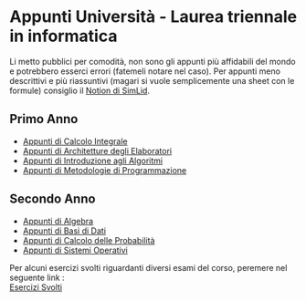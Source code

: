# Appunti Università - Laurea triennale in informatica
Li metto pubblici per comodità, non sono gli appunti più affidabili del mondo e potrebbero esserci errori (fatemeli notare nel caso). 
Per appunti meno descrittivi e più riassuntivi (magari si vuole semplicemente una sheet con le formule) consiglio il [Notion di SimLid](https://deserted-drawbridge-894.notion.site/Laurea-Informatica-646ba04621584c82a639604725750cc5 ).

## Primo Anno
- [Appunti di Calcolo Integrale](https://easy-capricorn-ba0.notion.site/Calcolo-Integrale-7f859ccf79c74a7b94a541de47cc052f?pvs=4) 
- [Appunti di Architetture degli Elaboratori](https://github.com/CasuFrost/University_notes/blob/main/Primo%20Anno/Secondo%20Semestre/Architetture%20degli%20elaboratori/Architetture_degli_Elaboratori.pdf)
- [Appunti di Introduzione agli Algoritmi](https://github.com/CasuFrost/University_notes/blob/main/Primo%20Anno/Secondo%20Semestre/Introduzione%20agli%20algoritmi/Introduzione%20agli%20Algoritmi.pdf)
- [Appunti di Metodologie di Programmazione](https://github.com/CasuFrost/University_notes/blob/main/Primo%20Anno/Secondo%20Semestre/Metodologie%20di%20Programmazione/Appunti%20Metodologie%20di%20programmazione.pdf)
## Secondo Anno
- [Appunti di Algebra](https://github.com/CasuFrost/University_notes/blob/main/Secondo%20Anno/Primo%20Semestre/Algebra/Latex%20source%20file/Algebra.pdf)
- [Appunti di Basi di Dati](https://github.com/CasuFrost/University_notes/blob/main/Secondo%20Anno/Primo%20Semestre/Basi%20di%20Dati%201/Latex%20source%20file/Basi%20di%20Dati%20modulo%201.pdf)
- [Appunti di Calcolo delle Probabilità](https://github.com/CasuFrost/University_notes/blob/main/Secondo%20Anno/Primo%20Semestre/Calcolo%20delle%20Probabilita/Latex%20source%20file/Calcolo%20delle%20Probabilita.pdf)
- [Appunti di Sistemi Operativi](https://github.com/CasuFrost/University_notes/blob/main/Secondo%20Anno/Primo%20Semestre/Sistemi%20Operativi%201/Latex%20source%20file/Sistemi%20Operativi%20modulo%201.pdf)

Per alcuni esercizi svolti riguardanti diversi esami del corso, peremere nel seguente link : \
[Esercizi Svolti](https://github.com/CasuFrost/University_notes/blob/main/Excercise.md) 
